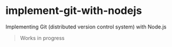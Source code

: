 # implement-git-with-nodejs
Implementing Git (distributed version control system) with Node.js

> Works in progress
